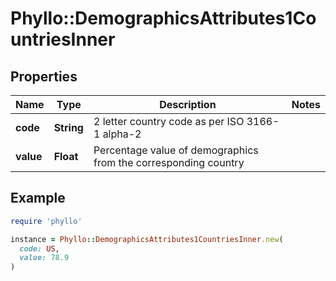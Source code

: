 # Phyllo::DemographicsAttributes1CountriesInner

## Properties

| Name | Type | Description | Notes |
| ---- | ---- | ----------- | ----- |
| **code** | **String** | 2 letter country code as per ISO 3166-1 alpha-2 |  |
| **value** | **Float** | Percentage value of demographics from the corresponding country |  |

## Example

```ruby
require 'phyllo'

instance = Phyllo::DemographicsAttributes1CountriesInner.new(
  code: US,
  value: 78.9
)
```

